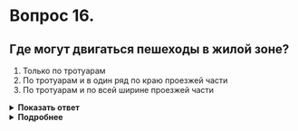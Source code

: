 # Вопрос 16.

## Где могут двигаться пешеходы в жилой зоне?

1. Только по тротуарам
2. По тротуарам и в один ряд по краю проезжей части
3. По тротуарам и по всей ширине проезжей части

<details>
<summary><b>Показать ответ</b></summary>
Правильный ответ: 3
</details>
<details>
<summary><b>Подробнее</b></summary>
В жилой зоне, на дворовых территориях пешеходы имеют преимущество перед механическими транспортными средствами. Их движение разрешается как по тротуарам, так и по всей ширине проезжей части.
(Пункты 17.1, 17.4 ПДД)
</details>